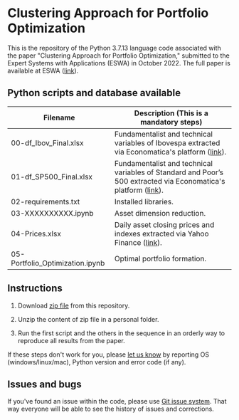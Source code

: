# Clustering Approach for Portfolio Optimization
This is the repository of the Python 3.7.13 language code associated with the paper "Clustering Approach for Portfolio Optimization," submitted to the Expert Systems with Applications (ESWA) in October 2022. The full paper is available at ESWA  ([link](https://www.sciencedirect.com/journal/expert-systems-with-applications)).

## Python scripts and database available 

| Filename                              | Description (**This is a mandatory steps**)                                                     |
|---------------------------------------|-------------------------------------------------------------------------------------------------|
| 00-df_Ibov_Final.xlsx                 | Fundamentalist and technical variables of Ibovespa extracted via Economatica's platform ([link](https://economatica.com/)).|
| 01-df_SP500_Final.xlsx                | Fundamentalist and technical variables of Standard and Poor’s 500 extracted via Economatica's platform ([link](https://economatica.com/)).|
| 02-requirements.txt                   | Installed libraries.|
| 03-XXXXXXXXXX.ipynb                   | Asset dimension reduction.|
| 04-Prices.xlsx                        | Daily asset closing prices and indexes extracted via Yahoo Finance ([link](https://finance.yahoo.com)).|
| 05-Portfolio_Optimization.ipynb       | Optimal portfolio formation.|

## Instructions
1) Download [zip file](https://github.com/ComputerFinance/ESWA/archive/master.zip) from this repository.

2) Unzip the content of zip file in a personal folder.

3) Run the first script and the others in the sequence in an orderly way to reproduce all results from the paper.

If these steps don't work for you, please [let us know](https://github.com/ComputerFinance/ESWA/issues) by reporting OS (windows/linux/mac), Python version and error code (if any).

## Issues and bugs

If you've found an issue within the code, please use [Git issue system](https://github.com/ComputerFinance/ESWA/issues). That way everyone will be able to see the history of issues and corrections.
